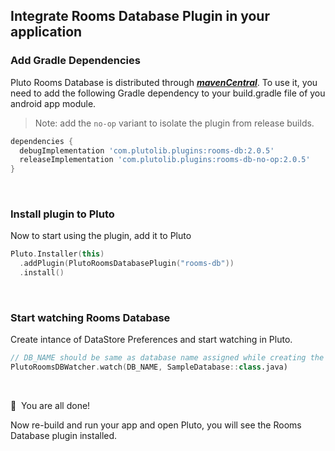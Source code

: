 ## Integrate Rooms Database Plugin in your application


### Add Gradle Dependencies
Pluto Rooms Database is distributed through [***mavenCentral***](https://search.maven.org/artifact/com.plutolib.plugins/rooms-db). To use it, you need to add the following Gradle dependency to your build.gradle file of you android app module.

> Note: add the `no-op` variant to isolate the plugin from release builds.
```groovy
dependencies {
  debugImplementation 'com.plutolib.plugins:rooms-db:2.0.5'
  releaseImplementation 'com.plutolib.plugins:rooms-db-no-op:2.0.5'
}
```
<br>

### Install plugin to Pluto

Now to start using the plugin, add it to Pluto
```kotlin
Pluto.Installer(this)
  .addPlugin(PlutoRoomsDatabasePlugin("rooms-db"))
  .install()
```
<br>

###  Start watching Rooms Database

Create intance of DataStore Preferences and start watching in Pluto.
```kotlin
// DB_NAME should be same as database name assigned while creating the database.
PlutoRoomsDBWatcher.watch(DB_NAME, SampleDatabase::class.java)
```
<br>

🎉 &nbsp;You are all done!

Now re-build and run your app and open Pluto, you will see the Rooms Database plugin installed.
